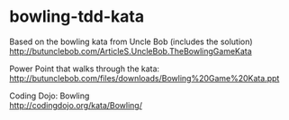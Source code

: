 # bowling-tdd-kata

Based on the bowling kata from Uncle Bob (includes the solution)  
http://butunclebob.com/ArticleS.UncleBob.TheBowlingGameKata

Power Point that walks through the kata:
http://butunclebob.com/files/downloads/Bowling%20Game%20Kata.ppt

Coding Dojo:  Bowling  
http://codingdojo.org/kata/Bowling/
